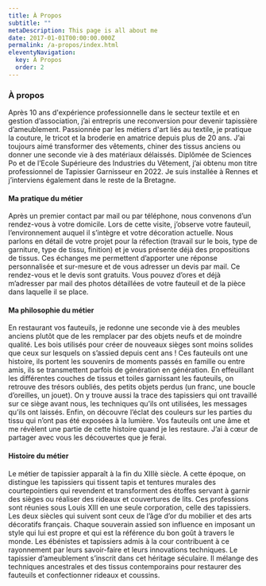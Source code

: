 ```yaml
---
title: À Propos
subtitle: ""
metaDescription: This page is all about me
date: 2017-01-01T00:00:00.000Z
permalink: /a-propos/index.html
eleventyNavigation:
  key: À Propos
  order: 2
---
```


### À propos
Après 10 ans d'expérience professionnelle dans le secteur textile et en gestion d’association, j’ai entrepris une reconversion pour devenir tapissière d’ameublement.
Passionnée par les métiers d'art liés au textile, je pratique la couture, le tricot et la broderie en amatrice depuis plus de 20 ans.
J’ai toujours aimé transformer des vêtements, chiner des tissus anciens ou donner une seconde vie à des matériaux délaissés.
Diplômée de Sciences Po et de l’Ecole Supérieure des Industries du Vêtement, j’ai obtenu mon titre professionnel de Tapissier Garnisseur en 2022.
Je suis installée à Rennes et j’interviens également dans le reste de la Bretagne.

#### Ma pratique du métier
Après un premier contact par mail ou par téléphone, nous convenons d’un rendez-vous à votre domicile. Lors de cette visite, j’observe votre fauteuil, l’environnement auquel il s’intègre et votre décoration actuelle.
Nous parlons en détail de votre projet pour la réfection (travail sur le bois, type de garniture, type de tissu, finition) et je vous présente déjà des propositions de tissus.
Ces échanges me permettent d’apporter une réponse personnalisée et sur-mesure et de vous adresser un devis par mail.
Ce rendez-vous et le devis sont gratuits.
Vous pouvez d’ores et déjà m’adresser par mail des photos détaillées de votre fauteuil et de la pièce dans laquelle il se place.

#### Ma philosophie du métier
En restaurant vos fauteuils, je redonne une seconde vie à des meubles anciens plutôt que de les remplacer par des objets neufs et de moindre qualité.
Les bois utilisés pour créer de nouveaux sièges sont moins solides que ceux sur lesquels on s’assied depuis cent ans !
Ces fauteuils ont une histoire, ils portent les souvenirs de moments passés en famille ou entre amis, ils se transmettent parfois de génération en génération.
En effeuillant les différentes couches de tissus et toiles garnissant les fauteuils, on retrouve des trésors oubliés, des petits objets perdus (un franc, une boucle d’oreilles, un jouet).
On y trouve aussi la trace des tapissiers qui ont travaillé sur ce siège avant nous, les techniques qu’ils ont utilisées, les messages qu’ils ont laissés.
Enfin, on découvre l’éclat des couleurs sur les parties du tissu qui n’ont pas été exposées à la lumière.
Vos fauteuils ont une âme et me révèlent une partie de cette histoire quand je les restaure. J’ai à cœur de partager avec vous les découvertes que je ferai.

#### Histoire du métier
Le métier de tapissier apparaît à la fin du XIIIè siècle. A cette époque, on distingue les tapissiers qui tissent tapis et tentures murales des courtepointiers qui revendent et transforment des étoffes servant à garnir des sièges ou réaliser des rideaux et couvertures de lits.
Ces professions sont réunies sous Louis XIII en une seule corporation, celle des tapissiers.
Les deux siècles qui suivent sont ceux de l’âge d’or du mobilier et des arts décoratifs français. Chaque souverain assied son influence en imposant un style qui lui est propre et qui est la référence du bon goût à travers le monde. Les ébénistes et tapissiers admis à la cour contribuent à ce rayonnement par leurs savoir-faire et leurs innovations techniques.
Le tapissier d’ameublement s’inscrit dans cet héritage séculaire. Il mélange des techniques ancestrales et des tissus contemporains pour restaurer des fauteuils et confectionner rideaux et coussins.
